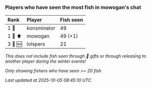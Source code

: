 ### Players who have seen the most fish in mowogan's chat

| Rank    | Player      | Fish seen |
|:--------|:------------|:----------|
| 1 🥇    | konsminator | 49        |
| 1 🥇 ⬆  | mowogan     | 49 (+1)   |
| 3 🥉 🆕 | lolspers    | 21        |

_This does not include fish seen through 🎁 gifts or through releasing to another player during the winter events!_

_Only showing fishers who have seen >= 20 fish_

_Last updated at 2025-10-05 08:45:10 UTC_